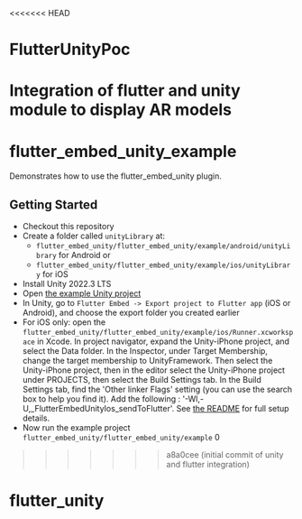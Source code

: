 <<<<<<< HEAD
# FlutterUnityPoc
Integration of flutter and unity module to display AR models
=======
# flutter_embed_unity_example

Demonstrates how to use the flutter_embed_unity plugin.

## Getting Started

- Checkout this repository
- Create a folder called `unityLibrary` at:
  - `flutter_embed_unity/flutter_embed_unity/example/android/unityLibrary` for Android or
  - `flutter_embed_unity/flutter_embed_unity/example/ios/unityLibrary` for iOS
- Install Unity 2022.3 LTS
- Open [the example Unity project](https://github.com/jamesncl/flutter_embed_unity/tree/main/example_unity_2022_3_project)
- In Unity, go to `Flutter Embed -> Export project to Flutter app` (iOS or Android), and choose the export folder you created earlier
- For iOS only: open the `flutter_embed_unity/flutter_embed_unity/example/ios/Runner.xcworkspace` in Xcode. In project navigator, expand the Unity-iPhone project, and select the Data folder. In the Inspector, under Target Membership, change the target membership to UnityFramework. Then select the Unity-iPhone project, then in the editor select the Unity-iPhone project under PROJECTS, then select the Build Settings tab. In the Build Settings tab, find the 'Other linker Flags' setting (you can use the search box to help you find it). Add the following : '-Wl,-U,_FlutterEmbedUnityIos_sendToFlutter'. See [the README](https://github.com/jamesncl/flutter_embed_unity/tree/main/flutter_embed_unity) for full setup details.
- Now run the example project `flutter_embed_unity/flutter_embed_unity/example`
0
>>>>>>> a8a0cee (initial commit of unity and flutter integration)
# flutter_unity

